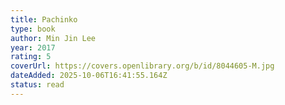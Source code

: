```yaml
---
title: Pachinko
type: book
author: Min Jin Lee
year: 2017
rating: 5
coverUrl: https://covers.openlibrary.org/b/id/8044605-M.jpg
dateAdded: 2025-10-06T16:41:55.164Z
status: read
---
```


